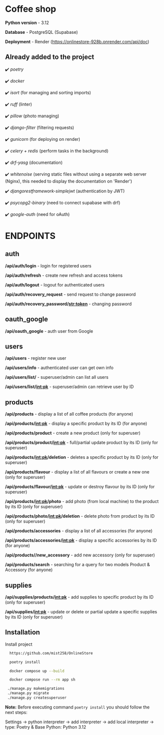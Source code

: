 # Coffee shop
**Python version** - 3.12

**Database** - PostgreSQL (Supabase)

**Deployment** - Render (https://onlinestore-928b.onrender.com/api/doc)


## Already added to the project
 
✔️ *poetry* 

✔️ *docker*

✔️ *isort* (for managing and sorting imports)

✔️ *ruff* (linter)

✔️ *pillow* (photo managing)
  
✔️ *django-filter* (filtering requests)

✔️ *gunicorn* (for deploying on render)

✔️ *celery + redis* (perform tasks in the background)

✔️ *drf-yasg* (documentation)

✔️ *whitenoise* (serving static files without using a separate web server (Nginx),
this needed to display the documentation on 'Render')

✔️ *djangorestframework-simplejwt* (authentication by JWT)

✔️ *psycopg2-binary* (need to connect supabase with drf)

✔️ *google-auth* (need for oAuth)

# ENDPOINTS

## auth

**/api/auth/login** - login for registered users

**/api/auth/refresh** - create new refresh and access tokens

**/api/auth/logout** - logout for authenticated users

**/api/auth/recovery_request** - send request to change password

**/api/auth/recovery_password/<str:token>** - changing password 


## oauth_google

**/api/oauth_google** - auth user from Google


## users

**/api/users** - register new user

**/api/users/info** - authenticated user can get own info

**/api/users/list/** - superuser/admin can list all users

**/api/users/list/<int:pk>** - superuser/admin can retrieve user by ID


## products

**/api/products** - display a list of all coffee products (for anyone)

**/api/products/<int:pk>** - display a specific product by its ID (for anyone)

**/api/products/product** - create a new product (only for superuser)

**/api/products/product/<int:pk>** -  full/partial update product by  its ID  (only for superuser)

**/api/products/<int:pk>/deletion** - deletes a specific product by its ID (only for superuser)

**/api/products/flavour** - display a list of all flavours or create a new one (only for superuser)

**/api/products/flavour/<int:pk>** - update or destroy flavour by its ID (only for superuser)

**/api/products/<int:pk>/photo** - add photo (from local machine) to the product by its ID (only for superuser)

**/api/products/photo/<int:pk>/deletion** - delete photo from product by its ID (only for superuser)

**/api/products/accessories** - display a list of all accessories (for anyone)

**/api/products/accessories/<int:pk>** - display a specific accessories by its ID (for anyone)

**/api/products//new_accessory** -  add new accessory (only for superuser)

**/api/products/search** - searching for a query for two models Product & Accessory (for anyone)



## supplies

**/api/supplies/products/<int:pk>** - add supplies to specific product by its ID  (only for superuser)

**/api/supplies/<int:pk>** - update or delete or partial update a specific supplies by its ID (only for superuser)



## Installation

Install project 

```bash
  https://github.com/mist258/OnlineStore

  poetry install

  docker compose up --build 

  docker compose run --rm app sh

 ./manage.py makemigrations
 ./manage.py migrate
 ./manage.py createsuperuser


```

**Note:** Before executing command `poetry install` you should follow the next steps:

Settings -> python interpreter -> add interpreter -> 
add local interpreter -> type: Poetry & Base Python: Python 3.12

